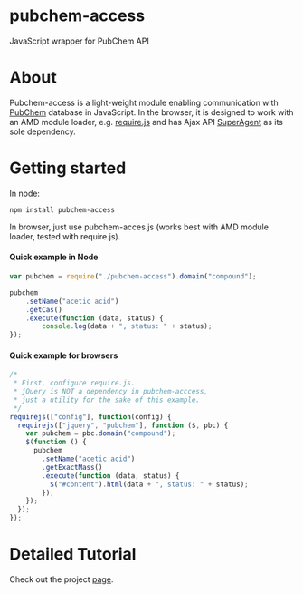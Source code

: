 # pubchem-access
JavaScript wrapper for PubChem API

# About
Pubchem-access is a light-weight module enabling communication with [PubChem](https://pubchem.ncbi.nlm.nih.gov/) database in JavaScript. In the browser, it is designed to work with an AMD module loader, e.g. [require.js](http://requirejs.org/) and has Ajax API [SuperAgent](https://github.com/visionmedia/superagent) as its sole dependency.

# Getting started
In node:
```
npm install pubchem-access
```
In browser, just use pubchem-acces.js (works best with AMD module loader, tested with require.js).

#### Quick example in Node
```javascript
var pubchem = require("./pubchem-access").domain("compound");

pubchem
	.setName("acetic acid")
	.getCas()
	.execute(function (data, status) {
		console.log(data + ", status: " + status);
});
```

#### Quick example for browsers
```javascript
/*
 * First, configure require.js.
 * jQuery is NOT a dependency in pubchem-acccess,
 * just a utility for the sake of this example.
 */
requirejs(["config"], function(config) {
  requirejs(["jquery", "pubchem"], function ($, pbc) {
	var pubchem = pbc.domain("compound");
    $(function () {
      pubchem
        .setName("acetic acid")
        .getExactMass()
        .execute(function (data, status) {
          $("#content").html(data + ", status: " + status);
        });
    });
  });
});
```

# Detailed Tutorial
Check out the project [page](http://mmmalik.github.io/pubchem-access/).